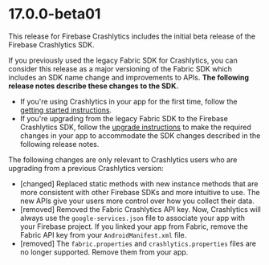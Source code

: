 # 17.0.0-beta01

This release for Firebase Crashlytics includes the initial beta release of the Firebase Crashlytics SDK.

If you previously used the legacy Fabric SDK for Crashlytics, you can consider this release as a major versioning of the Fabric SDK which includes an SDK name change and improvements to APIs. **The following release notes describe these changes to the SDK.**

 - If you're using Crashlytics in your app for the first time, follow the [getting started instructions](https://firebase.google.com/docs/crashlytics/get-started?platform=android). 
 - If you're upgrading from the legacy Fabric SDK to the Firebase Crashlytics SDK, follow the [upgrade instructions](https://firebase.google.com/docs/crashlytics/upgrade-sdk?platform=android) to make the required changes in your app to accommodate the SDK changes described in the following release notes. 

The following changes are only relevant to Crashlytics users who are upgrading from a previous Crashlytics version: 

 - [changed] Replaced static methods with new instance methods that are more consistent with other Firebase SDKs and more intuitive to use. The new APIs give your users more control over how you collect their data. 
 - [removed] Removed the Fabric Crashlytics API key. Now, Crashlytics will always use the `google-services.json` file to associate your app with your Firebase project. If you linked your app from Fabric, remove the Fabric API key from your `AndroidManifest.xml` file.
 - [removed] The `fabric.properties` and `crashlytics.properties` files are no longer supported. Remove them from your app.
